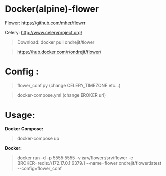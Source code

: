 Docker(alpine)-flower
====================

Flower: https://github.com/mher/flower

Celery: http://www.celeryproject.org/

> Download: docker pull ondrejit/flower

> https://hub.docker.com/r/ondrejit/flower/

Config :
====================
> flower_conf.py (change CELERY_TIMEZONE etc...)

> docker-compose.yml (change BROKER url)

Usage:
====================
**Docker Compose:** 
> docker-compose up

**Docker:**
> docker run -d -p 5555:5555 -v /srv/flower:/srv/flower -e BROKER=redis://172.17.0.1:6379/1 --name=flower ondrejit/flower:latest --config=flower_conf

